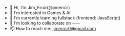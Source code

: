 - 👋 Hi, I’m Jim_Error(@jimerror)
- 👀 I’m interested in Games & AI
- 🌱 I’m currently learning fullstack (frontend: JavaScript)
- 💞️ I’m looking to collaborate on ----
- 📫 How to reach me: jimerror0@gmail.com

<!---
jimerror/jimerror is a ✨ special ✨ repository because its `README.md` (this file) appears on your GitHub profile.
You can click the Preview link to take a look at your changes.
--->

